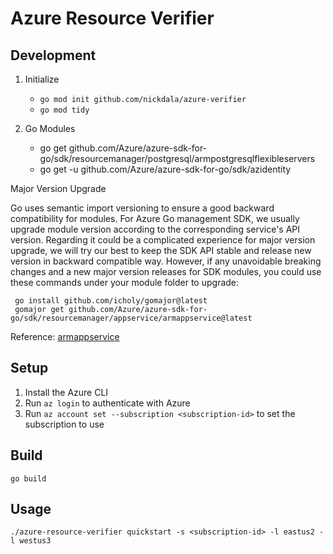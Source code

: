 # Azure Resource Verifier

## Development

1. Initialize
    * `go mod init github.com/nickdala/azure-verifier`
    * `go mod tidy`

1. Go Modules
    * go get github.com/Azure/azure-sdk-for-go/sdk/resourcemanager/postgresql/armpostgresqlflexibleservers
    * go get -u github.com/Azure/azure-sdk-for-go/sdk/azidentity

Major Version Upgrade

Go uses semantic import versioning to ensure a good backward compatibility for modules. For Azure Go management SDK, we usually upgrade module version according to the corresponding service's API version. Regarding it could be a complicated experience for major version upgrade, we will try our best to keep the SDK API stable and release new version in backward compatible way. However, if any unavoidable breaking changes and a new major version releases for SDK modules, you could use these commands under your module folder to upgrade:

```
 go install github.com/icholy/gomajor@latest
 gomajor get github.com/Azure/azure-sdk-for-go/sdk/resourcemanager/appservice/armappservice@latest
 ```

 Reference: [armappservice](https://pkg.go.dev/github.com/Azure/azure-sdk-for-go/sdk/resourcemanager/appservice/armappservice/v4#section-readme)

## Setup

1. Install the Azure CLI
2. Run `az login` to authenticate with Azure
3. Run `az account set --subscription <subscription-id>` to set the subscription to use

## Build

```
go build
```

## Usage

```
./azure-resource-verifier quickstart -s <subscription-id> -l eastus2 -l westus3
```